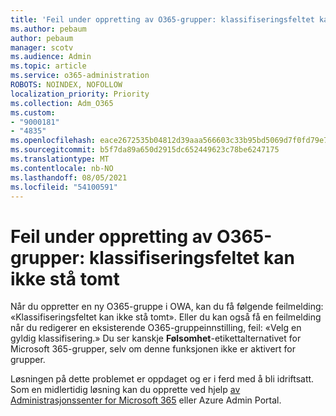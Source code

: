 ```yaml
---
title: 'Feil under oppretting av O365-grupper: klassifiseringsfeltet kan ikke stå tomt'
ms.author: pebaum
author: pebaum
manager: scotv
ms.audience: Admin
ms.topic: article
ms.service: o365-administration
ROBOTS: NOINDEX, NOFOLLOW
localization_priority: Priority
ms.collection: Adm_O365
ms.custom:
- "9000181"
- "4835"
ms.openlocfilehash: eace2672535b04812d39aaa566603c33b95bd5069d7f0fd79e76990efd42c43d
ms.sourcegitcommit: b5f7da89a650d2915dc652449623c78be6247175
ms.translationtype: MT
ms.contentlocale: nb-NO
ms.lasthandoff: 08/05/2021
ms.locfileid: "54100591"
---
```

# <a name="error-creating-o365-groups-the-classification-field-cant-be-empty"></a>Feil under oppretting av O365-grupper: klassifiseringsfeltet kan ikke stå tomt

Når du oppretter en ny O365-gruppe i OWA, kan du få følgende feilmelding: «Klassifiseringsfeltet kan ikke stå tomt».  Eller du kan også få en feilmelding når du redigerer en eksisterende O365-gruppeinnstilling, feil: «Velg en gyldig klassifisering.»   Du ser kanskje **Følsomhet**-etikettalternativet for Microsoft 365-grupper, selv om denne funksjonen ikke er aktivert for grupper.

Løsningen på dette problemet er oppdaget og er i ferd med å bli idriftsatt.  Som en midlertidig løsning kan du opprette ved hjelp [av Administrasjonssenter for Microsoft 365](https://docs.microsoft.com/microsoft-365/admin/create-groups/create-groups?view=o365-worldwide) eller Azure Admin Portal.
